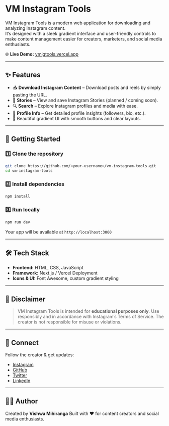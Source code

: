 # VM Instagram Tools

VM Instagram Tools is a modern web application for downloading and analyzing Instagram content.  
It’s designed with a sleek gradient interface and user-friendly controls to make content management easier for creators, marketers, and social media enthusiasts.

🌐 **Live Demo:** [vmigtools.vercel.app](https://vmigtools.vercel.app)

---

## ✨ Features

- 📥 **Download Instagram Content** – Download posts and reels by simply pasting the URL.  
- 📖 **Stories** – View and save Instagram Stories (planned / coming soon).  
- 🔍 **Search** – Explore Instagram profiles and media with ease.  
- 👤 **Profile Info** – Get detailed profile insights (followers, bio, etc.).  
- 🌈 Beautiful gradient UI with smooth buttons and clear layouts.

---

## 🚀 Getting Started

### 1️⃣ Clone the repository
```bash
git clone https://github.com/<your-username>/vm-instagram-tools.git
cd vm-instagram-tools
````

### 2️⃣ Install dependencies

```bash
npm install
```

### 3️⃣ Run locally

```bash
npm run dev
```

Your app will be available at `http://localhost:3000`

---

## 🛠️ Tech Stack

* **Frontend:** HTML, CSS, JavaScript
* **Framework:** Next.js / Vercel Deployment
* **Icons & UI:** Font Awesome, custom gradient styling

---

## 📜 Disclaimer

> VM Instagram Tools is intended for **educational purposes only**.
> Use responsibly and in accordance with Instagram’s Terms of Service.
> The creator is not responsible for misuse or violations.

---

## 🤝 Connect

Follow the creator & get updates:

* [Instagram](#)
* [GitHub](#)
* [Twitter](#)
* [LinkedIn](#)

---

## 🧑‍💻 Author

Created by **Vishwa Mihiranga**
Built with ❤️ for content creators and social media enthusiasts.

```

